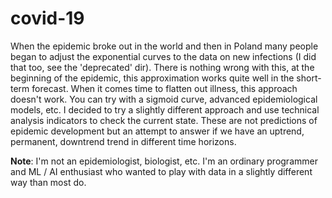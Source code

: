 # covid-19

When the epidemic broke out in the world and then in Poland many people began to adjust the exponential curves to the data on new infections (I did that too, see the 'deprecated' dir). There is nothing wrong with this, at the beginning of the epidemic, this approximation works quite well in the short-term forecast. When it comes time to flatten out illness, this approach doesn't work. You can try with a sigmoid curve, advanced epidemiological models, etc. I decided to try a slightly different approach and use technical analysis indicators to check the current state. These are not predictions of epidemic development but an attempt to answer if we have an uptrend, permanent, downtrend trend in different time horizons.

**Note**: I'm not an epidemiologist, biologist, etc. I'm an ordinary programmer and ML / AI enthusiast who wanted to play with data in a slightly different way than most do.